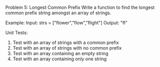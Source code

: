 Problem 5: Longest Common Prefix
Write a function to find the longest common prefix string amongst an array of strings.

Example:
Input: strs = ["flower","flow","flight"]
Output: "fl"

Unit Tests:

1. Test with an array of strings with a common prefix
2. Test with an array of strings with no common prefix
3. Test with an array containing an empty string
4. Test with an array containing only one string
